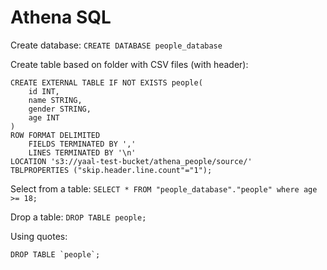 # Athena SQL

Create database: `CREATE DATABASE people_database`

Create table based on folder with CSV files (with header):
```
CREATE EXTERNAL TABLE IF NOT EXISTS people(
    id INT,
    name STRING,
    gender STRING,
    age INT
)
ROW FORMAT DELIMITED
    FIELDS TERMINATED BY ','
    LINES TERMINATED BY '\n'
LOCATION 's3://yaal-test-bucket/athena_people/source/'
TBLPROPERTIES ("skip.header.line.count"="1");
```

Select from a table: `SELECT * FROM "people_database"."people" where age >= 18;`

Drop a table: `DROP TABLE people;`

Using quotes: 
```
DROP TABLE `people`;
```
